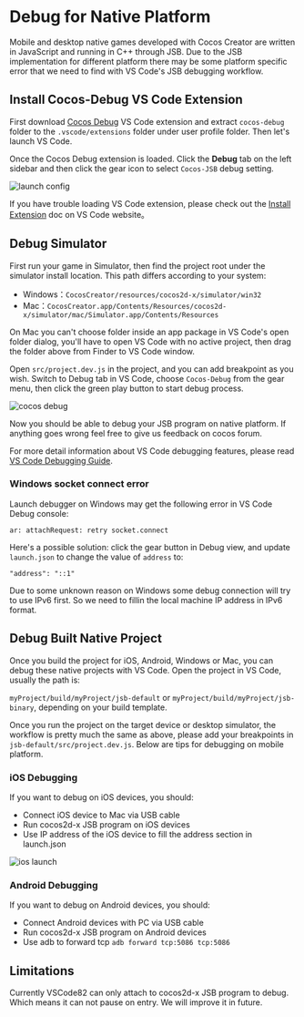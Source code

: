 # Debug for Native Platform

Mobile and desktop native games developed with Cocos Creator are written in JavaScript and running in C++ through JSB. Due to the JSB implementation for different platform there may be some platform specific error that we need to find with VS Code's JSB debugging workflow.

## Install Cocos-Debug VS Code Extension

First download [Cocos Debug](//7xougr.dl1.z0.glb.clouddn.com/vscode/cocos-debug.zip) VS Code extension and extract `cocos-debug` folder to the `.vscode/extensions` folder under user profile folder. Then let's launch VS Code.

Once the Cocos Debug extension is loaded. Click the **Debug** tab on the left sidebar and then click the gear icon to select `Cocos-JSB` debug setting.

![launch config](debug-native/launch-configuration.png)

If you have trouble loading VS Code extension, please check out the [Install Extension](https://code.visualstudio.com/docs/extensions/install-extension) doc on VS Code website。

## Debug Simulator

First run your game in Simulator, then find the project root under the simulator install location. This path differs according to your system:

- Windows：`CocosCreator/resources/cocos2d-x/simulator/win32`
- Mac：`CocosCreator.app/Contents/Resources/cocos2d-x/simulator/mac/Simulator.app/Contents/Resources`


On Mac you can't choose folder inside an app package in VS Code's open folder dialog, you'll have to open VS Code with no active project, then drag the folder above from Finder to VS Code window.

Open `src/project.dev.js` in the project, and you can add breakpoint as you wish. Switch to Debug tab in VS Code, choose `Cocos-Debug` from the gear menu, then click the green play button to start debug process.

![cocos debug](debug-native/cocos-debug.png)

Now you should be able to debug your JSB program on native platform. If anything goes wrong feel free to give us feedback on cocos forum.

For more detail information about VS Code debugging features, please read [VS Code Debugging Guide](https://code.visualstudio.com/docs/editor/debugging).

### Windows socket connect error

Launch debugger on Windows may get the following error in VS Code Debug console:

`ar: attachRequest: retry socket.connect`

Here's a possible solution: click the gear button in Debug view, and update `launch.json` to change the value of `address` to:

`"address": "::1"`

Due to some unknown reason on Windows some debug connection will try to use IPv6 first. So we need to fillin the local machine IP address in IPv6 format.



## Debug Built Native Project

Once you build the project for iOS, Android, Windows or Mac, you can debug these native projects with VS Code. Open the project in VS Code, usually the path is:

`myProject/build/myProject/jsb-default` or `myProject/build/myProject/jsb-binary`, depending on your build template.

Once you run the project on the target device or desktop simulator, the workflow is pretty much the same as above, please add your breakpoints in `jsb-default/src/project.dev.js`. Below are tips for debugging on mobile platform.

### iOS Debugging

If you want to debug on iOS devices, you should:

- Connect iOS device to Mac via USB cable
- Run cocos2d-x JSB program on iOS devices
- Use IP address of the iOS device to fill the address section in launch.json

![ios launch](debug-native/launch-json-ios.png)


### Android Debugging

If you want to debug on Android devices, you should:

- Connect Android devices with PC via USB cable
- Run cocos2d-x JSB program on Android devices
- Use adb to forward tcp `adb forward tcp:5086 tcp:5086`


## Limitations

Currently VSCode82 can only attach to cocos2d-x JSB program to debug. Which means it can not pause on entry. We will improve it in future.

